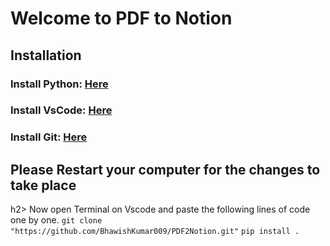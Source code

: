 <h1> Welcome to PDF to Notion </h1>
<h2> Installation </h2>
<h3>Install Python: <a href="https://www.python.org/downloads/">Here</a> </h3>
<h3>Install VsCode: <a href="https://code.visualstudio.com/download">Here</a></h3>
<h3>Install Git: <a href="https://git-scm.com/downloads">Here</a></h3>
<h2> Please Restart your computer for the changes to take place</h2>h2>
Now open Terminal on Vscode and paste the following lines of code one by one.
<code>git clone "https://github.com/BhawishKumar009/PDF2Notion.git"</code>
<code>pip install .</code>


